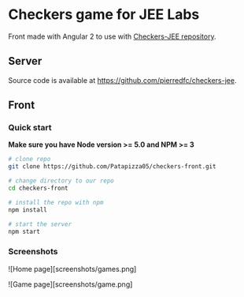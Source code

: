 # Checkers game for JEE Labs

Front made with Angular 2 to use with [Checkers-JEE repository](https://github.com/pierredfc/checkers-jee).

## Server

Source code is available at https://github.com/pierredfc/checkers-jee.

## Front

### Quick start
**Make sure you have Node version >= 5.0 and NPM >= 3**

```bash
# clone repo
git clone https://github.com/Patapizza05/checkers-front.git

# change directory to our repo
cd checkers-front

# install the repo with npm
npm install

# start the server
npm start
```

### Screenshots

![Home page][screenshots/games.png]

![Game page][screenshots/game.png]
